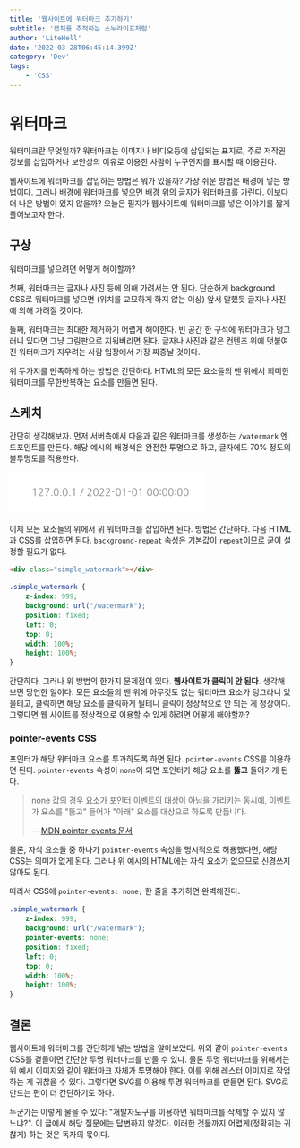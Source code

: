 ```yaml
---
title: '웹사이트에 워터마크 추가하기'
subtitle: '캡쳐를 추적하는 스누라이프처럼'
author: 'LiteHell'
date: '2022-03-28T06:45:14.399Z'
category: 'Dev'
tags:
    - 'CSS'
---
```

# 워터마크
워터마크란 무엇일까? 워터마크는 이미지나 비디오등에 삽입되는 표지로, 주로 저작권 정보를 삽입하거나 보안상의 이유로 이용한 사람이 누구인지를 표시할 때 이용된다.

웹사이트에 워터마크를 삽입하는 방법은 뭐가 있을까? 가장 쉬운 방법은 배경에 넣는 방법이다. 그러나 배경에 워터마크를 넣으면 배경 위의 글자가 워터마크를 가린다. 이보다 더 나은 방법이 있지 않을까? 오늘은 필자가 웹사이트에 워터마크를 넣은 이야기를 짧게 풀어보고자 한다.

## 구상
워터마크를 넣으려면 어떻게 해야할까?

첫째, 워터마크는 글자나 사진 등에 의해 가려서는 안 된다. 단순하게 background CSS로 워터마크를 넣으면 (위치를 교묘하게 하지 않는 이상) 앞서 말했듯 글자나 사진에 의해 가려질 것이다.

둘째, 워터마크는 최대한 제거하기 어렵게 해야한다. 빈 공간 한 구석에 워터마크가 덩그러니 있다면 그냥 그림판으로 지워버리면 된다. 글자나 사진과 같은 컨텐츠 위에 덧붙여진 워터마크가 지우려는 사람 입장에서 가장 짜증날 것이다.

위 두가지를 만족하게 하는 방법은 간단하다. HTML의 모든 요소들의 맨 위에서 희미한 워터마크를 무한반복하는 요소를 만들면 된다.

## 스케치
간단히 생각해보자. 먼저 서버측에서 다음과 같은 워터마크를 생성하는 `/watermark` 엔드포인트를 만든다. 해당 예시의 배경색은 완전한 투명으로 하고, 글자에도 70% 정도의 불투명도를 적용한다.

![워터마크 예시](./watermark_example.png)

이제 모든 요소들의 위에서 위 워터마크를 삽입하면 된다. 방법은 간단하다. 다음 HTML과 CSS를 삽입하면 된다. `background-repeat` 속성은 기본값이 `repeat`이므로 굳이 설정할 필요가 없다.

```HTML
<div class="simple_watermark"></div>
```

```css
.simple_watermark {
    z-index: 999;
    background: url("/watermark");
    position: fixed;
    left: 0;
    top: 0;
    width: 100%;
    height: 100%;
}
```

간단하다. 그러나 위 방법의 한가지 문제점이 있다. **웹사이트가 클릭이 안 된다.** 생각해보면 당연한 일이다. 모든 요소들의 맨 위에 아무것도 없는 워터마크 요소가 덩그라니 있을테고, 클릭하면 해당 요소를 클릭하게 될테니 클릭이 정상적으로 안 되는 게 정상이다. 그렇다면 웹 사이트를 정상적으로 이용할 수 있게 하려면 어떻게 해야할까?

### pointer-events CSS
포인터가 해당 워터마크 요소를 투과하도록 하면 된다. `pointer-events` CSS를 이용하면 된다. `pointer-events` 속성이 `none`이 되면 포인터가 해당 요소를 **뚫고** 들어가게 된다.
> none 값의 경우 요소가 포인터 이벤트의 대상이 아님을 가리키는 동시에, 이벤트가 요소를 "뚫고" 들어가 "아래" 요소를 대상으로 하도록 만듭니다.
>
> -- [MDN pointer-events 문서](https://developer.mozilla.org/ko/docs/Web/CSS/pointer-events)

물론, 자식 요소들 중 하나가 `pointer-events` 속성을 명시적으로 허용했다면, 해당 CSS는 의미가 없게 된다. 그러나 위 예시의 HTML에는 자식 요소가 없으므로 신경쓰지 않아도 된다.

따라서 CSS에 `pointer-events: none;` 한 줄을 추가하면 완벽해진다.
```css
.simple_watermark {
    z-index: 999;
    background: url("/watermark");
    pointer-events: none;
    position: fixed;
    left: 0;
    top: 0;
    width: 100%;
    height: 100%;
}
```

## 결론
웹사이트에 워터마크를 간단하게 넣는 방법을 알아보았다. 위와 같이 `pointer-events` CSS를 곁들이면 간단한 투명 워터마크를 만들 수 있다. 물론 투명 워터마크를 위해서는 위 예시 이미지와 같이 워터마크 자체가 투명해야 한다. 이를 위해 레스터 이미지로 작업하는 게 귀찮을 수 있다. 그렇다면 SVG를 이용해 투명 워터마크를 만들면 된다. SVG로 만드는 편이 더 간단하기도 하다.

누군가는 이렇게 물을 수 있다: "개발자도구를 이용하면 워터마크를 삭제할 수 있지 않느냐?". 이 글에서 해당 질문에는 답변하지 않겠다. 이러한 것들까지 어렵게(정확히는 귀찮게) 하는 것은 독자의 몫이다.